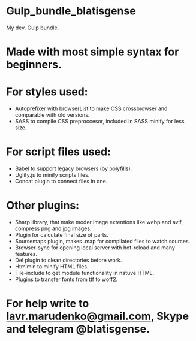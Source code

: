 # Gulp_bundle_blatisgense
My dev.  Gulp bundle.
# Made with most simple syntax for beginners.
#
#
#
# For styles used:
- Autoprefixer with browserList to make CSS crossbrowser and comparable with old versions. 
- SASS to compile CSS preproccesor, included in SASS minify for less size.
# For script files used:
- Babel to support legacy browsers (by polyfills).
- Uglify.js to minify scripts files.
- Concat plugin to connect files in one.
# Other plugins: 
- Sharp library, that make moder image extentions like webp and avif, compress png and jpg images.
- Plugin for calculate final size of parts.
- Soursemaps plugin, makes .map for compilated files to watch sources.
- Browser-sync for opening local server with hot-reload and many features.
- Del plugin to clean directories before work.
- Htmlmin to minify HTML files.
- File-include to get module functionality in natuve HTML.
- Plugins to transfer fonts from ttf to woff2.
# 
#
# For help write to lavr.marudenko@gmail.com, Skype and telegram @blatisgense.
